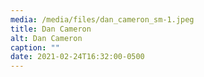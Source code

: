 ```yaml
---
media: /media/files/dan_cameron_sm-1.jpeg
title: Dan Cameron
alt: Dan Cameron
caption: ""
date: 2021-02-24T16:32:00-0500
---
```


